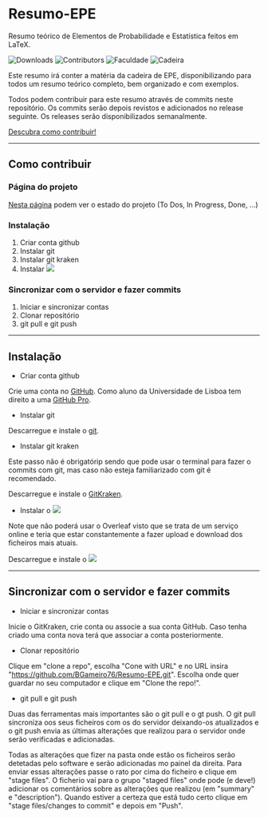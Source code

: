 # Resumo-EPE
Resumo teórico de Elementos de Probabilidade e Estatística feitos em LaTeX.

![Downloads](https://img.shields.io/github/downloads/BGameiro76/Resumo-EPE/total.svg?label=Downloads%20(pdf)%20)
![Contributors](https://img.shields.io/github/contributors/BGameiro76/Resumo-EPE.svg?color=critical&label=Contribuidores)
![Faculdade](https://img.shields.io/badge/Universidade_de_Lisboa-FCUL-blue.svg)
![Cadeira](https://img.shields.io/badge/Cadeira-EPE-blue.svg)

Este resumo irá conter a matéria da cadeira de EPE, disponibilizando para todos um resumo teórico completo, bem organizado e com exemplos.

Todos podem contribuir para este resumo através de commits neste repositório. Os commits serão depois revistos e adicionados no release seguinte. Os releases serão disponibilizados semanalmente.

[Descubra como contribuir!](#como-contribuir)

---

## Como contribuir

### Página do projeto
[Nesta página](https://github.com/users/BGameiro76/projects/2) podem ver o estado do projeto (To Dos, In Progress, Done, ...)

### Instalação

1. Criar conta github
2. Instalar git
3. Instalar git kraken 
4. Instalar <img src="https://latex.codecogs.com/gif.latex?\LaTeX" />

### Sincronizar com o servidor e fazer commits

1. Iniciar e sincronizar contas
2. Clonar repositório
3. git pull e git push

---

## Instalação

* Criar conta github

Crie uma conta no [GitHub](https://github.com/join?source=header-home).
Como aluno da Universidade de Lisboa tem direito a uma [GitHub Pro](https://help.github.com/en/articles/applying-for-a-student-developer-pack).

* Instalar git

Descarregue e instale o [git](https://git-scm.com/downloads).

* Instalar git kraken

Este passo não é obrigatórip sendo que pode usar o terminal para fazer o commits com git, mas caso não esteja familiarizado com git é recomendado.

Descarregue e instale o [GitKraken](https://www.gitkraken.com/download).

* Instalar o <img src="https://latex.codecogs.com/gif.latex?\LaTeX" />

Note que não poderá usar o Overleaf visto que se trata de um serviço online e teria que estar constantemente a fazer upload e download dos ficheiros mais atuais.

Descarregue e instale o [<img src="https://latex.codecogs.com/gif.latex?\LaTeX" />](https://miktex.org/download#all)

---

## Sincronizar com o servidor e fazer commits

* Iniciar e sincronizar contas

Inicie o GitKraken, crie conta ou associe a sua conta GitHub. Caso tenha criado uma conta nova terá que associar a conta posteriormente.

* Clonar repositório

Clique em "clone a repo", escolha "Cone with URL" e no URL insira "https://github.com/BGameiro76/Resumo-EPE.git". Escolha onde quer guardar no seu computador e clique em "Clone the repo!".

* git pull e git push

Duas das ferramentas mais importantes são o git pull e o gt push. O git pull sincroniza oos seus ficheiros com os do servidor deixando-os atualizados e o git push envia as últimas alterações que realizou para o servidor onde serão verificadas e adicionadas.

Todas as alterações que fizer na pasta onde estão os ficheiros serão detetadas pelo software e serão adicionadas mo painel da direita. Para enviar essas alterações passe o rato por cima do ficheiro e clique em "stage files". O ficherio vai para o grupo "staged files" onde pode (e deve!) adicionar os comentários sobre as alterações que realizou (em "summary" e "description"). Quando estiver a certeza que está tudo certo clique em "stage files/changes to commit" e depois em "Push".